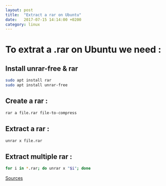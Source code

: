```yaml
---
layout: post
title:  "Extract a rar on Ubuntu"
date:   2017-07-15 14:14:00 +0200
category: linux
---
```

# To extrat a .rar on Ubuntu we need :
## Install unrar-free & rar
```bash
sudo apt install rar
sudo apt install unrar-free
```
## Create a rar :
```bash
rar a file.rar file-to-compress
```
## Extract a rar :
```bash
unrar x file.rar
```
## Extract multiple rar :
```bash
for i in *.rar; do unrar x "$i"; done
```

[Sources](https://doc.ubuntu-fr.org/rar)
